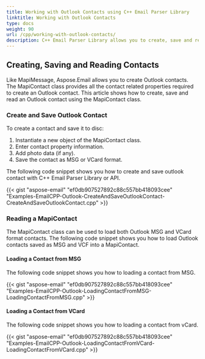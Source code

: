 ```yaml
---
title: Working with Outlook Contacts using C++ Email Parser Library
linktitle: Working with Outlook Contacts
type: docs
weight: 90
url: /cpp/working-with-outlook-contacts/
description: C++ Email Parser Library allows you to create, save and read Outlook contacts and import contacts from MSG and VCard file formats.
---
```


## **Creating, Saving and Reading Contacts**
Like MapiMessage, Aspose.Email allows you to create Outlook contacts. The MapiContact class provides all the contact related properties required to create an Outlook contact. This article shows how to create, save and read an Outlook contact using the MapiContact class.

### **Create and Save Outlook Contact**
To create a contact and save it to disc:

1. Instantiate a new object of the MapiContact class.
1. Enter contact property information.
1. Add photo data (if any).
1. Save the contact as MSG or VCard format.

The following code snippet shows you how to create and save outlook contact with C++ Email Parser Library or API.

{{< gist "aspose-email" "ef0db907527892c88c557bb418093cee" "Examples-EmailCPP-Outlook-CreateAndSaveOutlookContact-CreateAndSaveOutlookContact.cpp" >}}

### **Reading a MapiContact**
The MapiContact class can be used to load both Outlook MSG and VCard format contacts. The following code snippet shows you how to load Outlook contacts saved as MSG and VCF into a MapiContact.

#### **Loading a Contact from MSG**
The following code snippet shows you how to loading a contact from MSG.

{{< gist "aspose-email" "ef0db907527892c88c557bb418093cee" "Examples-EmailCPP-Outlook-LoadingContactFromMSG-LoadingContactFromMSG.cpp" >}}

#### **Loading a Contact from VCard**
The following code snippet shows you how to loading a contact from vCard.

{{< gist "aspose-email" "ef0db907527892c88c557bb418093cee" "Examples-EmailCPP-Outlook-LoadingContactFromVCard-LoadingContactFromVCard.cpp" >}}
